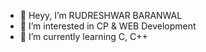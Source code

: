 - 👋 Heyy, I’m RUDRESHWAR BARANWAL
- 👀 I’m interested in CP & WEB Development
- 🌱 I’m currently learning C, C++

<!---
Voldy-2812/Voldy-2812 is a ✨ special ✨ repository because its `README.md` (this file) appears on your GitHub profile.
You can click the Preview link to take a look at your changes.
--->
